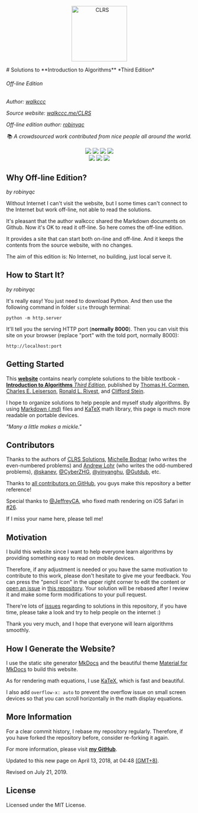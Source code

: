 <p align="center">
  <img src="https://i.imgur.com/ESwjKaR.png" height="150" alt="CLRS">
</p>
# Solutions to **Introduction to Algorithms** *Third Edition*


###### *Off-line Edition*



*Author:  [walkccc](https://github.com/walkccc)*

*Source website: [walkccc.me/CLRS](https://walkccc.me/CLRS)*

*Off-line edition author:  [robinyqc](https://github.com/robinyqc)*



<div align="center">
  <span>📚 <i>A crowdsourced work contributed from nice people all around the world.</i></span>
  <br/>
  <br/>
  <img src="https://img.shields.io/badge/GitHub%20Pages-121011.svg?logo=github&style=flat-square">
  <img src="https://img.shields.io/badge/Material%20UI-0081CB.svg?logo=material-ui&style=flat-square">
  <img src="https://img.shields.io/badge/Markdown-239120.svg?logo=markdown&style=flat-square">
  <img src="https://img.shields.io/badge/KaTeX-008080.svg?logo=latex&style=flat-square">
  <br/>
  <a href="https://github.com/walkccc/CLRS/pulls"><img src="https://img.shields.io/badge/PRs-welcome-E87A90.svg?style=flat-square"></a>
  <a href="https://github.com/walkccc/CLRS/graphs/contributors"><img src="https://img.shields.io/github/contributors/walkccc/CLRS.svg?style=flat-square"></a>
  <a href="https://github.com/walkccc/CLRS/blob/master/LICENSE"><img src="https://img.shields.io/github/license/walkccc/CLRS.svg?style=flat-square"></a>
</div>

## Why Off-line Edition?

*by robinyqc*

Without Internet I can't visit the website, but I some times can't connect to the Internet but work off-line, not able to read the solutions. 

It's pleasant that the author walkccc shared the Markdown documents on Github.  Now it's OK to read it off-line. So here comes the off-line edition.

It provides a site that can start both on-line and off-line. And it keeps the contents from the source website, with no changes.

The aim of this edition is: No Internet, no building, just local serve it.



## How to Start It?

*by robinyqc*

It's really easy! You just need to download Python. And then use the following command in folder `site` through terminal:

```
python -m http.server
```

It'll tell you the serving HTTP port (**normally 8000**). Then you can visit this site on your browser (replace "port" with the told port, normally 8000):

```
http://localhost:port
```




## Getting Started


This **[website](https://walkccc.github.io/CLRS/)** contains nearly complete solutions to the bible textbook - [**Introduction to Algorithms** _Third Edition_](https://mitpress.mit.edu/books/introduction-algorithms-third-edition), published by [Thomas H. Cormen](https://mitpress.mit.edu/contributors/thomas-h-cormen), [Charles E. Leiserson](https://mitpress.mit.edu/contributors/charles-e-leiserson), [Ronald L. Rivest](https://mitpress.mit.edu/contributors/ronald-l-rivest), and [Clifford Stein](https://mitpress.mit.edu/contributors/clifford-stein).

I hope to organize solutions to help people and myself study algorithms. By using [Markdown (.md)](https://en.wikipedia.org/wiki/Markdown) files and [KaTeX](https://katex.org) math library, this page is much more readable on portable devices.

_"Many a little makes a mickle."_

## Contributors

Thanks to the authors of [CLRS Solutions](https://sites.math.rutgers.edu/~ajl213/CLRS/CLRS.html), [Michelle Bodnar](mailto:chellebodnar@gmail.com) (who writes the even-numbered problems) and [Andrew Lohr](mailto:Andrew.Lohr@gmail.com) (who writes the odd-numbered problems), [@skanev](https://github.com/skanev), [@CyberZHG](https://github.com/CyberZHG), [@yinyanghu](https://github.com/yinyanghu), [@Gutdub](https://github.com/Gutdub), etc.

Thanks to [all contributors on GitHub](https://github.com/walkccc/CLRS/graphs/contributors), you guys make this repository a better reference!

Special thanks to [@JeffreyCA](https://github.com/JeffreyCA), who fixed math rendering on iOS Safari in [#26](https://github.com/walkccc/CLRS/pull/26).

If I miss your name here, please tell me!

## Motivation

I build this website since I want to help everyone learn algorithms by providing something easy to read on mobile devices.

Therefore, if any adjustment is needed or you have the same motivation to contribute to this work, please don't hesitate to give me your feedback. You can press the "pencil icon" in the upper right corner to edit the content or [open an issue](https://github.com/walkccc/CLRS/issues/new) in [this repository](https://github.com/walkccc/CLRS/). Your solution will be rebased after I review it and make some form modifications to your pull request.

There're lots of [issues](https://github.com/walkccc/CLRS/issues) regarding to solutions in this repository, if you have time, please take a look and try to help people on the internet :)

Thank you very much, and I hope that everyone will learn algorithms smoothly.

## How I Generate the Website?

I use the static site generator [MkDocs](http://www.mkdocs.org/) and the beautiful theme [Material for MkDocs](https://squidfunk.github.io/mkdocs-material/) to build this website.

As for rendering math equations, I use [KaTeX](https://katex.org/), which is fast and beautiful.

I also add `overflow-x: auto` to prevent the overflow issue on small screen devices so that you can scroll horizontally in the math display equations.

## More Information

For a clear commit history, I rebase my repository regularly. Therefore, if you have forked the repository before, consider re-forking it again.

For more information, please visit [**my GitHub**](https://github.com/walkccc).

Updated to this new page on April 13, 2018, at 04:48 [(GMT+8)](https://time.is/GMT+8).

Revised on July 21, 2019.

## License

Licensed under the MIT License.
